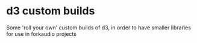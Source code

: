 d3 custom builds
================

Some 'roll your own' custom builds of d3, in order to have smaller libraries
for use in forkaudio projects